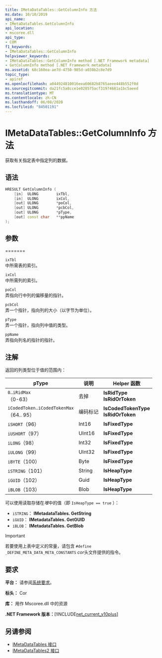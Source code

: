 ```yaml
---
title: IMetaDataTables::GetColumnInfo 方法
ms.date: 10/10/2019
api_name:
- IMetaDataTables.GetColumnInfo
api_location:
- mscoree.dll
api_type:
- COM
f1_keywords:
- IMetaDataTables::GetColumnInfo
helpviewer_keywords:
- IMetaDataTables::GetColumnInfo method [.NET Framework metadata]
- GetColumnInfo method [.NET Framework metadata]
ms.assetid: 68c160ea-ae7d-4750-985d-a038b2c8e7d9
topic_type:
- apiref
ms.openlocfilehash: a044924810016eea60682b8765aeee448b552f0d
ms.sourcegitcommit: da21fc5a8cce1e028575acf31974681a1bc5aeed
ms.translationtype: MT
ms.contentlocale: zh-CN
ms.lasthandoff: 06/08/2020
ms.locfileid: "84501191"
---
```

# <a name="imetadatatablesgetcolumninfo-method"></a>IMetaDataTables::GetColumnInfo 方法
获取有关指定表中指定列的数据。  
  
## <a name="syntax"></a>语法  
  
```cpp  
HRESULT GetColumnInfo (
    [in]  ULONG        ixTbl,  
    [in]  ULONG        ixCol,  
    [out] ULONG        *poCol,  
    [out] ULONG        *pcbCol,  
    [out] ULONG        *pType,  
    [out] const char   **ppName  
);  
```  
  
## <a name="parameters"></a>参数
=======

 `ixTbl`  
 中所需表的索引。  
  
 `ixCol`  
 中所需列的索引。  
  
 `poCol`  
 弄指向行中列的偏移量的指针。  
  
 `pcbCol`  
 弄一个指针，指向列的大小（以字节为单位）。  
  
 `pType`  
 弄一个指针，指向列中值的类型。  
  
 `ppName`  
 弄指向列名的指针的指针。  

## <a name="remarks"></a>注解

返回的列类型位于值的范围内：

| pType                    | 说明   | Helper 函数                   |
|--------------------------|---------------|-----------------------------------|
| `0`..`iRidMax`<br>（0-63）   | 去掉           | **IsRidType**<br>**IsRidOrToken** |
| `iCodedToken`..`iCodedTokenMax`<br>（64.. 95） | 编码标记 | **IsCodedTokenType** <br>**IsRidOrToken** |
| `iSHORT`（96）            | Int16         | **IsFixedType**                   |
| `iUSHORT`（97）           | UInt16        | **IsFixedType**                   |
| `iLONG`（98）             | Int32         | **IsFixedType**                   |
| `iULONG`（99）            | UInt32        | **IsFixedType**                   |
| `iBYTE`（100）            | Byte          | **IsFixedType**                   |
| `iSTRING`（101）          | String        | **IsHeapType**                    |
| `iGUID`（102）            | Guid          | **IsHeapType**                    |
| `iBLOB`（103）            | Blob          | **IsHeapType**                    |

可以使用读取存储在*堆*中的值（即 `IsHeapType == true` ）：

- `iSTRING`： **IMetadataTables. GetString**
- `iGUID`： **IMetadataTables. GetGUID**
- `iBLOB`： **IMetadataTables. GetBlob**

> [!IMPORTANT]
> 若要使用上表中定义的常量，请包含 `#define _DEFINE_META_DATA_META_CONSTANTS` *cor*头文件提供的指令。

## <a name="requirements"></a>要求  
 **平台：** 请参阅[系统要求](../../get-started/system-requirements.md)。  
  
 **标头：** Cor  
  
 **库：** 用作 Mscoree.dll 中的资源  
  
 **.NET Framework 版本：**[!INCLUDE[net_current_v10plus](../../../../includes/net-current-v10plus-md.md)]  
  
## <a name="see-also"></a>另请参阅

- [IMetaDataTables 接口](imetadatatables-interface.md)
- [IMetaDataTables2 接口](imetadatatables2-interface.md)
